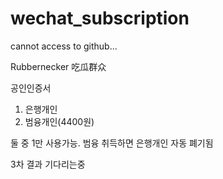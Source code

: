 # wechat_subscription

cannot access to github...

Rubbernecker 吃瓜群众




공인인증서
1. 은행개인
2. 범융개인(4400원)

둘 중 1만 사용가능. 범융 취득하면 은행개인 자동 폐기됨


3차 결과 기다리는중











